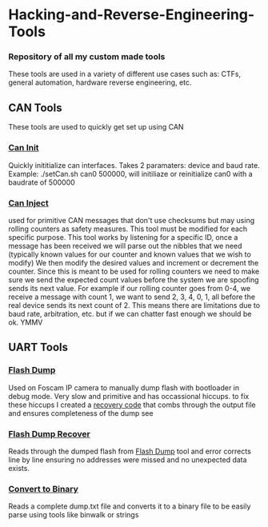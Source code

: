 # Hacking-and-Reverse-Engineering-Tools
### Repository of all my custom made tools
These tools are used in a variety of different use cases such as: CTFs, general automation, hardware reverse engineering, etc.

## CAN Tools
These tools are used to quickly get set up using CAN 

### [Can Init](CAN/setCan.sh)
Quickly inititialize can interfaces. Takes 2 paramaters: device and baud rate.
Example: ./setCan.sh can0 500000, will initiliaze or reinitialize can0 with a baudrate of 500000


### [Can Inject](CAN/can_inject.py)
used for primitive CAN messages that don't use checksums but may using rolling counters as safety measures. This tool must be modified for each specific purpose. 
This tool works by listening for a specific ID, once  a message has been received we will parse out the nibbles that we need (typically known values for our counter and known values that we wish to modify)
We then modify the desired values and increment or decrement the counter. Since this is meant to be used for rolling counters we need to make sure we send the expected count values before the system we are spoofing sends its next value. 
For example if our rolling counter goes from 0-4, we receive a message with count 1, we want to send 2, 3, 4, 0, 1, all before the real device sends its next count of 2. This means there are limitations due to baud rate, arbitration, etc. but if we can chatter fast enough we should be ok. YMMV

## UART Tools

### [Flash Dump](UART/flash_dump.py)
Used on Foscam IP camera to manually dump flash with bootloader in debug mode. Very slow and primitive and has occassional hiccups. to fix these hiccups I created a [recovery code](UART/recover.py) that combs through the output file and ensures completeness of the dump see 

### [Flash Dump Recover](UART/recover.py)
Reads through the dumped flash from [Flash Dump](UART/flash_dump.py) tool and error corrects line by line ensuring no addresses were missed and no unexpected data exists.

### [Convert to Binary](UART/convert.py)
Reads a complete dump.txt file and converts it to a binary file to be easily parse using tools like binwalk or strings
